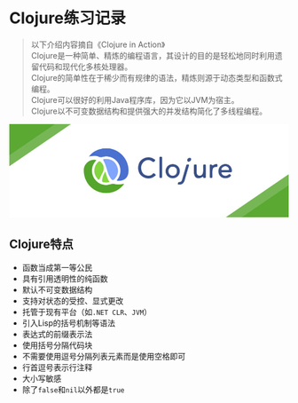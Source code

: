 # Clojure练习记录

> 以下介绍内容摘自《Clojure in Action》<br/>
> Clojure是一种简单、精炼的编程语言，其设计的目的是轻松地同时利用遗留代码和现代化多核处理器。<br/>
> Clojure的简单性在于稀少而有规律的语法，精炼则源于动态类型和函数式编程。<br/>
> Clojure可以很好的利用Java程序库，因为它以JVM为宿主。<br/>
> Clojure以不可变数据结构和提供强大的并发结构简化了多线程编程。

![](images/clojure.jpg)

## Clojure特点
- 函数当成第一等公民
- 具有引用透明性的纯函数
- 默认不可变数据结构
- 支持对状态的受控、显式更改
- 托管于现有平台（如`.NET CLR`、`JVM`）
- 引入Lisp的括号机制等语法
- 表达式的前缀表示法
- 使用括号分隔代码块
- 不需要使用逗号分隔列表元素而是使用空格即可
- 行首逗号表示行注释
- 大小写敏感
- 除了`false`和`nil`以外都是`true`
